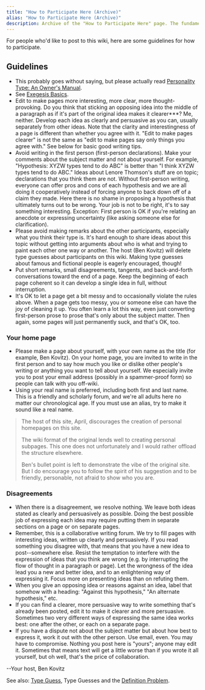```yaml
---
title: "How to Participate Here (Archive)"
alias: "How to Participate Here (Archive)"
description: Archive of the "How to Participate Here" page. The fundamentals are the same.
---
```


For people who'd like to post to this wiki, here are some guidelines for how to participate.

## Guidelines

- This probably goes without saying, but please actually read [Personality Type: An Owner's Manual](http://www.amazon.com/exec/obidos/ASIN/0877739870).
- See [Exegesis Basics](/wiki/fundamentals/exegesis#exegesis-basics).
- Edit to make pages more interesting, more clear, more thought-provoking. Do you think that sticking an opposing idea into the middle of a paragraph as if it's part of the original idea makes it clearer\*\*\*? Me, neither. Develop each idea as clearly and persuasive as you can, usually separately from other ideas. Note that the clarity and interestingness of a page is different than whether you agree with it. "Edit to make pages clearer" is not the same as "edit to make pages say only things you agree with." See below for basic good writing tips.
- Avoid writing in the first person (first-person declarations). Make your comments about the subject matter and not about yourself. For example, "Hypothesis: XYZW types tend to do ABC" is better than "I think XYZW types tend to do ABC." Ideas about Lenore Thomson's stuff are on topic; declarations that you think them are not. Without first-person writing, everyone can offer pros and cons of each hypothesis and we are all doing it cooperatively instead of forcing anyone to back down off of a claim they made. Here there is no shame in proposing a hypothesis that ultimately turns out to be wrong. Your job is not to be right, it's to say something interesting. Exception: First person is OK if you're relating an anecdote or expressing uncertainty (like asking someone else for clarification).
- Please avoid making remarks about the other participants, especially what you think their type is. It's hard enough to share ideas about this topic without getting into arguments about who is what and trying to paint each other one way or another. The host (Ben Kovitz) will delete type guesses about participants on this wiki. Making type guesses about famous and fictional people is eagerly encouraged, though!
- Put short remarks, small disagreements, tangents, and back-and-forth conversations toward the end of a page. Keep the beginning of each page coherent so it can develop a single idea in full, without interruption.
- It's OK to let a page get a bit messy and to occasionally violate the rules above. When a page gets too messy, you or someone else can have the joy of cleaning it up. You often learn a lot this way, even just converting first-person prose to prose that's only about the subject matter. Then again, some pages will just permanently suck, and that's OK, too.

### Your home page

- Please make a page about yourself, with your own name as the title (for example, Ben Kovitz). On your home page, you are invited to write in the first person and to say how much you like or dislike other people's writing or anything you want to tell about yourself. We especially invite you to post your email address (possibly in a spammer-proof form) so people can talk with you off-wiki.
- Using your real name is preferred, including both first and last name. This is a friendly and scholarly forum, and we're all adults here no matter our chronological age. If you must use an alias, try to make it sound like a real name.

> The host of this site, April, discourages the creation of personal homepages on this site.
>
> The wiki format of the original lends well to creating personal subpages. This one does not unfortunately and I would rather offload the structure elsewhere.
>
> Ben's bullet point is left to demonstrate the vibe of the original site. But I do encourage you to follow the spirit of his suggestion and to be friendly, personable, not afraid to show who you are.

### Disagreements

- When there is a disagreement, we resolve nothing. We leave both ideas stated as clearly and persuasively as possible. Doing the best possible job of expressing each idea may require putting them in separate sections on a page or on separate pages.
- Remember, this is a collaborative writing forum. We try to fill pages with interesting ideas, written up clearly and persuasively. If you read something you disagree with, that means that you have a new idea to post--somewhere else. Resist the temptation to interfere with the expression of ideas that you think are wrong (e.g. by interrupting the flow of thought in a paragraph or page). Let the wrongness of the idea lead you a new and better idea, and to an enlightening way of expressing it. Focus more on presenting ideas than on refuting them.
- When you give an opposing idea or reasons against an idea, label that somehow with a heading: "Against this hypothesis," "An alternate hypothesis," etc.
- If you can find a clearer, more persuasive way to write something that's already been posted, edit it to make it clearer and more persuasive. Sometimes two very different ways of expressing the same idea works best: one after the other, or each on a separate page.
- If you have a dispute not about the subject matter but about how best to express it, work it out with the other person. Use email, even. You may have to compromise. Nothing you post here is "yours"; anyone may edit it. Sometimes that means text will get a little worse than if you wrote it all yourself, but oh well, that's the price of collaboration.

\--Your host, Ben Kovitz

See also: [Type Guess](/wiki/our-difficulties/type-guesses-and-the-definition-problem), Type Guesses and the [Definition Problem](/wiki/our-difficulties/definition-problem).
